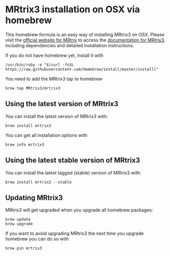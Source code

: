 # MRtrix3 installation on OSX via homebrew

This homebrew formula is an easy way of installing MRtrix3 on OSX. Please visit the [official website for MRtrix](http://www.mrtrix.org) to access the [documentation for MRtrix3](http://mrtrix.readthedocs.org/), including dependencies and detailed installation instructions. 

If you do not have homebrew yet, install it with 

    /usr/bin/ruby -e "$(curl -fsSL https://raw.githubusercontent.com/Homebrew/install/master/install)"

You need to add the MRtrix3 tap to homebrew

    brew tap MRtrix3/mrtrix3

## Using the latest version of MRtrix3

You can install the latest version of MRtrix3 with:

    brew install mrtrix3
    
You can get all installation options with

    brew info mrtrix3
    
## Using the latest stable version of MRtrix3

You can install the latest tagged (stable) version of MRtrix3 with:

    brew install mrtrix3 --stable
    
##  Updating MRtrix3

MRtrix3 will get upgraded when you upgrade all homebrew packages:

    brew update
    brew upgrade
    
If you want to avoid upgrading MRtrix3 the next time you upgrade homebrew you can do so with

    brew pin mrtrix3
